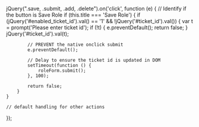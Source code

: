 jQuery(".save, .submit, .add, .delete").on('click', function (e) {
    // Identify if the button is Save Role
    if (this.title === 'Save Role') {
        if (jQuery('#enabled_ticket_id').val() == '1' && !jQuery('#ticket_id').val()) {
            var t = prompt('Please enter ticket id');
            if (!t) {
                e.preventDefault();
                return false;
            }
            jQuery('#ticket_id').val(t);

            // PREVENT the native onclick submit
            e.preventDefault();

            // Delay to ensure the ticket id is updated in DOM
            setTimeout(function () {
                roleForm.submit();
            }, 100);

            return false;
        }
    }

    // default handling for other actions
});
